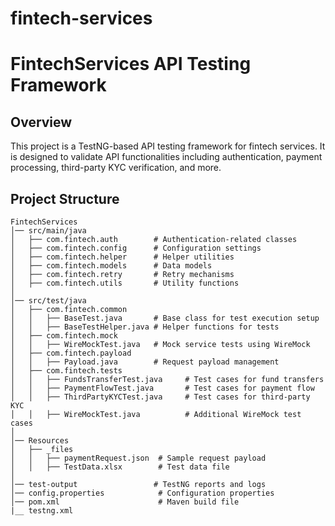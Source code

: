 # fintech-services

# FintechServices API Testing Framework

## Overview
This project is a TestNG-based API testing framework for fintech services. It is designed to validate API functionalities including authentication, payment processing, third-party KYC verification, and more.

## Project Structure

```
FintechServices
│── src/main/java
│   ├── com.fintech.auth        # Authentication-related classes
│   ├── com.fintech.config      # Configuration settings
│   ├── com.fintech.helper      # Helper utilities
│   ├── com.fintech.models      # Data models
│   ├── com.fintech.retry       # Retry mechanisms
│   ├── com.fintech.utils       # Utility functions
│
│── src/test/java
│   ├── com.fintech.common
│   │   ├── BaseTest.java       # Base class for test execution setup
│   │   ├── BaseTestHelper.java # Helper functions for tests
│   ├── com.fintech.mock
│   │   ├── WireMockTest.java   # Mock service tests using WireMock
│   ├── com.fintech.payload
│   │   ├── Payload.java        # Request payload management
│   ├── com.fintech.tests
│   │   ├── FundsTransferTest.java     # Test cases for fund transfers
│   │   ├── PaymentFlowTest.java       # Test cases for payment flow
│   │   ├── ThirdPartyKYCTest.java     # Test cases for third-party KYC
│   │   ├── WireMockTest.java          # Additional WireMock test cases
│
│── Resources
│   ├── _files
│   │   ├── paymentRequest.json  # Sample request payload
│   │   ├── TestData.xlsx        # Test data file
│
│── test-output                 # TestNG reports and logs
│── config.properties            # Configuration properties
│── pom.xml                      # Maven build file
|__ testng.xml
```

